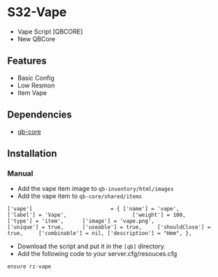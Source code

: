 

# S32-Vape
- Vape Script [QBCORE]
- New QBCore

## Features
- Basic Config
- Low Resmon
- Item Vape

## Dependencies
- [qb-core](https://github.com/qbcore-framework/qb-core)

## Installation
### Manual
- Add the vape item image to `qb-inventory/html/images`
- Add the vape item to `qb-core/shared/items`
```
['vape'] 						 = { ['name'] = 'vape', 						['label'] = 'Vape', 					['weight'] = 100, 		['type'] = 'item', 		['image'] = 'vape.png',					['unique'] = true, 		['useable'] = true, 	['shouldClose'] = true, 	['combinable'] = nil, ['description'] = "Hmm", },
```
- Download the script and put it in the `[qb]` directory.
- Add the following code to your server.cfg/resouces.cfg
```
ensure rz-vape
```
